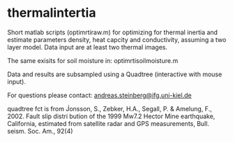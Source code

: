# thermalintertia

Short matlab scripts (optimrtiraw.m) for optimizing for thermal inertia and estimate parameters density, heat capcity and conductivity, assuming a two layer model. Data input are at least two thermal images.

The same exisits for soil moisture in:
optimrtisoilmoisture.m

Data and results are subsampled using a Quadtree (interactive with mouse input).

For questions please contact: andreas.steinberg@ifg.uni-kiel.de

quadtree fct is from J́onsson, S., Zebker, H.A., Segall, P. & Amelung, F., 2002. Fault slip distri bution of the 1999 Mw7.2 Hector Mine earthquake, California, estimated from satellite radar and GPS measurements, Bull. seism. Soc. Am., 92(4)




